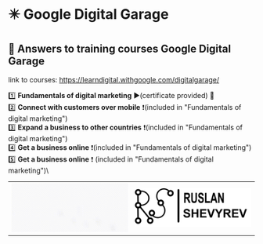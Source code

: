# :eight_pointed_black_star: Google Digital Garage

## :star2: Answers to training courses Google Digital Garage

link to courses:
https://learndigital.withgoogle.com/digitalgarage/

:one: **Fundamentals of digital marketing** :arrow_forward:(certificate provided) :scroll:\
:two: **Connect with customers over mobile** :exclamation:(included in "Fundamentals of digital marketing")\
:three: **Expand a business to other countries** :exclamation:(included in "Fundamentals of digital marketing")\
:four: **Get a business online** :exclamation:(included in "Fundamentals of digital marketing")\
:five: **Get a business online** :exclamation: (included in "Fundamentals of digital marketing")\

<table>
  <tr>
    <td valign="center" width="49%"><img src="https://github.com/Ruslan-Shevyrev/Ruslan-Shevyrev/blob/main/logoRS/logo_mini.gif" title="logo"></td>
    <td valign="center" width="49%"><img src="https://github.com/Ruslan-Shevyrev/Ruslan-Shevyrev/blob/main/logoRS/logoRS_FULL.png" title="RuslanShevyrev"></td>
  </tr>
</table>